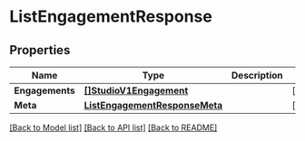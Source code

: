 # ListEngagementResponse

## Properties

Name | Type | Description | Notes
------------ | ------------- | ------------- | -------------
**Engagements** | [**[]StudioV1Engagement**](StudioV1Engagement.md) |  |[optional] 
**Meta** | [**ListEngagementResponseMeta**](ListEngagementResponseMeta.md) |  |[optional] 

[[Back to Model list]](../README.md#documentation-for-models) [[Back to API list]](../README.md#documentation-for-api-endpoints) [[Back to README]](../README.md)


